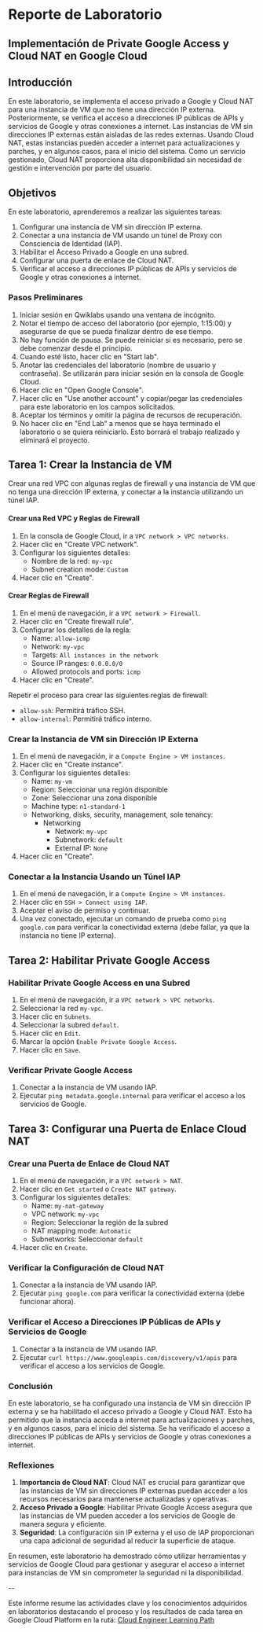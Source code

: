 # Reporte de Laboratorio

## Implementación de Private Google Access y Cloud NAT en Google Cloud

## Introducción

En este laboratorio, se implementa el acceso privado a Google y Cloud NAT para una instancia de VM que no tiene una dirección IP externa. Posteriormente, se verifica el acceso a direcciones IP públicas de APIs y servicios de Google y otras conexiones a internet. Las instancias de VM sin direcciones IP externas están aisladas de las redes externas. Usando Cloud NAT, estas instancias pueden acceder a internet para actualizaciones y parches, y en algunos casos, para el inicio del sistema. Como un servicio gestionado, Cloud NAT proporciona alta disponibilidad sin necesidad de gestión e intervención por parte del usuario.

## Objetivos

En este laboratorio, aprenderemos a realizar las siguientes tareas:

1. Configurar una instancia de VM sin dirección IP externa.
2. Conectar a una instancia de VM usando un túnel de Proxy con Consciencia de Identidad (IAP).
3. Habilitar el Acceso Privado a Google en una subred.
4. Configurar una puerta de enlace de Cloud NAT.
5. Verificar el acceso a direcciones IP públicas de APIs y servicios de Google y otras conexiones a internet.

### Pasos Preliminares

1. Iniciar sesión en Qwiklabs usando una ventana de incógnito.
2. Notar el tiempo de acceso del laboratorio (por ejemplo, 1:15:00) y asegurarse de que se pueda finalizar dentro de ese tiempo.
3. No hay función de pausa. Se puede reiniciar si es necesario, pero se debe comenzar desde el principio.
4. Cuando esté listo, hacer clic en "Start lab".
5. Anotar las credenciales del laboratorio (nombre de usuario y contraseña). Se utilizarán para iniciar sesión en la consola de Google Cloud.
6. Hacer clic en "Open Google Console".
7. Hacer clic en "Use another account" y copiar/pegar las credenciales para este laboratorio en los campos solicitados.
8. Aceptar los términos y omitir la página de recursos de recuperación.
9. No hacer clic en "End Lab" a menos que se haya terminado el laboratorio o se quiera reiniciarlo. Esto borrará el trabajo realizado y eliminará el proyecto.

## Tarea 1: Crear la Instancia de VM

Crear una red VPC con algunas reglas de firewall y una instancia de VM que no tenga una dirección IP externa, y conectar a la instancia utilizando un túnel IAP.

#### Crear una Red VPC y Reglas de Firewall

1. En la consola de Google Cloud, ir a `VPC network > VPC networks`.
2. Hacer clic en "Create VPC network".
3. Configurar los siguientes detalles:
   - Nombre de la red: `my-vpc`
   - Subnet creation mode: `Custom`
4. Hacer clic en "Create".

#### Crear Reglas de Firewall

1. En el menú de navegación, ir a `VPC network > Firewall`.
2. Hacer clic en "Create firewall rule".
3. Configurar los detalles de la regla:
   - Name: `allow-icmp`
   - Network: `my-vpc`
   - Targets: `All instances in the network`
   - Source IP ranges: `0.0.0.0/0`
   - Allowed protocols and ports: `icmp`
4. Hacer clic en "Create".

Repetir el proceso para crear las siguientes reglas de firewall:
   - `allow-ssh`: Permitirá tráfico SSH.
   - `allow-internal`: Permitirá tráfico interno.

### Crear la Instancia de VM sin Dirección IP Externa

1. En el menú de navegación, ir a `Compute Engine > VM instances`.
2. Hacer clic en "Create instance".
3. Configurar los siguientes detalles:
   - Name: `my-vm`
   - Region: Seleccionar una región disponible
   - Zone: Seleccionar una zona disponible
   - Machine type: `n1-standard-1`
   - Networking, disks, security, management, sole tenancy:
     - Networking
       - Network: `my-vpc`
       - Subnetwork: `default`
       - External IP: `None`
4. Hacer clic en "Create".

### Conectar a la Instancia Usando un Túnel IAP

1. En el menú de navegación, ir a `Compute Engine > VM instances`.
2. Hacer clic en `SSH > Connect using IAP`.
3. Aceptar el aviso de permiso y continuar.
4. Una vez conectado, ejecutar un comando de prueba como `ping google.com` para verificar la conectividad externa (debe fallar, ya que la instancia no tiene IP externa).

## Tarea 2: Habilitar Private Google Access

### Habilitar Private Google Access en una Subred

1. En el menú de navegación, ir a `VPC network > VPC networks`.
2. Seleccionar la red `my-vpc`.
3. Hacer clic en `Subnets`.
4. Seleccionar la subred `default`.
5. Hacer clic en `Edit`.
6. Marcar la opción `Enable Private Google Access`.
7. Hacer clic en `Save`.

### Verificar Private Google Access

1. Conectar a la instancia de VM usando IAP.
2. Ejecutar `ping metadata.google.internal` para verificar el acceso a los servicios de Google.

## Tarea 3: Configurar una Puerta de Enlace Cloud NAT

### Crear una Puerta de Enlace de Cloud NAT

1. En el menú de navegación, ir a `VPC network > NAT`.
2. Hacer clic en `Get started` o `Create NAT gateway`.
3. Configurar los siguientes detalles:
   - Name: `my-nat-gateway`
   - VPC network: `my-vpc`
   - Region: Seleccionar la región de la subred
   - NAT mapping mode: `Automatic`
   - Subnetworks: Seleccionar `default`
4. Hacer clic en `Create`.

### Verificar la Configuración de Cloud NAT

1. Conectar a la instancia de VM usando IAP.
2. Ejecutar `ping google.com` para verificar la conectividad externa (debe funcionar ahora).

### Verificar el Acceso a Direcciones IP Públicas de APIs y Servicios de Google

1. Conectar a la instancia de VM usando IAP.
2. Ejecutar `curl https://www.googleapis.com/discovery/v1/apis` para verificar el acceso a los servicios de Google.

### Conclusión

En este laboratorio, se ha configurado una instancia de VM sin dirección IP externa y se ha habilitado el acceso privado a Google y Cloud NAT. Esto ha permitido que la instancia acceda a internet para actualizaciones y parches, y en algunos casos, para el inicio del sistema. Se ha verificado el acceso a direcciones IP públicas de APIs y servicios de Google y otras conexiones a internet.

### Reflexiones

1. **Importancia de Cloud NAT**: Cloud NAT es crucial para garantizar que las instancias de VM sin direcciones IP externas puedan acceder a los recursos necesarios para mantenerse actualizadas y operativas.
2. **Acceso Privado a Google**: Habilitar Private Google Access asegura que las instancias de VM pueden acceder a los servicios de Google de manera segura y eficiente.
3. **Seguridad**: La configuración sin IP externa y el uso de IAP proporcionan una capa adicional de seguridad al reducir la superficie de ataque.

En resumen, este laboratorio ha demostrado cómo utilizar herramientas y servicios de Google Cloud para gestionar y asegurar el acceso a internet para instancias de VM sin comprometer la seguridad ni la disponibilidad.

--

Este informe resume las actividades clave y los conocimientos adquiridos en laboratorios destacando el proceso y los resultados de cada tarea en Google Cloud Platform en la ruta: [Cloud Engineer Learning Path](https://www.cloudskillsboost.google/paths/11)